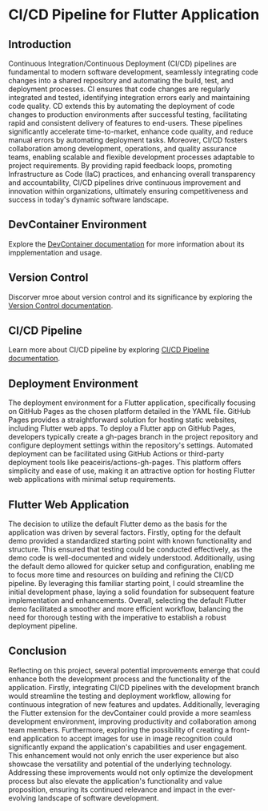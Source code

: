 # CI/CD Pipeline for Flutter Application

## Introduction

Continuous Integration/Continuous Deployment (CI/CD) pipelines are fundamental to modern software development, seamlessly integrating code changes into a shared repository and automating the build, test, and deployment processes. CI ensures that code changes are regularly integrated and tested, identifying integration errors early and maintaining code quality. CD extends this by automating the deployment of code changes to production environments after successful testing, facilitating rapid and consistent delivery of features to end-users. These pipelines significantly accelerate time-to-market, enhance code quality, and reduce manual errors by automating deployment tasks. Moreover, CI/CD fosters collaboration among development, operations, and quality assurance teams, enabling scalable and flexible development processes adaptable to project requirements. By providing rapid feedback loops, promoting Infrastructure as Code (IaC) practices, and enhancing overall transparency and accountability, CI/CD pipelines drive continuous improvement and innovation within organizations, ultimately ensuring competitiveness and success in today's dynamic software landscape.

## DevContainer Environment

Explore the [DevContainer documentation](docs/DevContainer.md) for more information about its impplementation and usage.

## Version Control

Discorver mroe about version control and its significance by exploring the [Version Control documentation](docs/VersionControl.md).

## CI/CD Pipeline

Learn more about CI/CD pipeline by exploring [CI/CD Pipeline documentation](docs/Pipeline.md).

## Deployment Environment

The deployment environment for a Flutter application, specifically focusing on GitHub Pages as the chosen platform detailed in the YAML file. GitHub Pages provides a straightforward solution for hosting static websites, including Flutter web apps. To deploy a Flutter app on GitHub Pages, developers typically create a gh-pages branch in the project repository and configure deployment settings within the repository's settings. Automated deployment can be facilitated using GitHub Actions or third-party deployment tools like peaceiris/actions-gh-pages. This platform offers simplicity and ease of use, making it an attractive option for hosting Flutter web applications with minimal setup requirements.

## Flutter Web Application

The decision to utilize the default Flutter demo as the basis for the application was driven by several factors. Firstly, opting for the default demo provided a standardized starting point with known functionality and structure. This ensured that testing could be conducted effectively, as the demo code is well-documented and widely understood. Additionally, using the default demo allowed for quicker setup and configuration, enabling me to focus more time and resources on building and refining the CI/CD pipeline. By leveraging this familiar starting point, I could streamline the initial development phase, laying a solid foundation for subsequent feature implementation and enhancements. Overall, selecting the default Flutter demo facilitated a smoother and more efficient workflow, balancing the need for thorough testing with the imperative to establish a robust deployment pipeline.

## Conclusion

Reflecting on this project, several potential improvements emerge that could enhance both the development process and the functionality of the application. Firstly, integrating CI/CD pipelines with the development branch would streamline the testing and deployment workflow, allowing for continuous integration of new features and updates. Additionally, leveraging the Flutter extension for the devContainer could provide a more seamless development environment, improving productivity and collaboration among team members. Furthermore, exploring the possibility of creating a front-end application to accept images for use in image recognition could significantly expand the application's capabilities and user engagement. This enhancement would not only enrich the user experience but also showcase the versatility and potential of the underlying technology. Addressing these improvements would not only optimize the development process but also elevate the application's functionality and value proposition, ensuring its continued relevance and impact in the ever-evolving landscape of software development.

